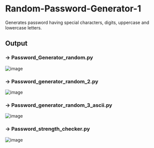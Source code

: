 # Random-Password-Generator-1
Generates password having special characters, digits, uppercase and lowercase letters. 

## Output 

### -> Password_Generator_random.py
![image](https://github.com/lavikatiyar/Random-Password-Generator-1/assets/42214458/ab465538-9125-49f5-9365-bc8e36761a63)


### -> Password_generator_random_2.py
![image](https://github.com/lavikatiyar/Password-Projects/assets/42214458/845d40b6-dbd7-4ba1-af09-b79e27391038)


### -> Password_generator_random_3_ascii.py
![image](https://github.com/lavikatiyar/Password-Projects/assets/42214458/20bcad36-477b-4c11-8587-e63e72905a6c)



### -> Password_strength_checker.py
![image](https://github.com/lavikatiyar/Password-Projects/assets/42214458/05ec47c5-41e2-457d-aeea-ea9e1c111435)
